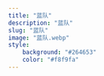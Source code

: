 ```yaml
---
title: "蓝队"
description: "蓝队"
slug: "蓝队"
image: "蓝队.webp"
style:
    background: "#264653"
    color: "#f8f9fa"
---
```

